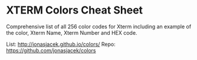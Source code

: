 # XTERM Colors Cheat Sheet
Comprehensive list of all 256 color codes for Xterm including an example of the color, Xterm Name, Xterm Number and HEX code.

List: http://jonasjacek.github.io/colors/
Repo: https://github.com/jonasjacek/colors
